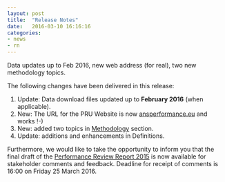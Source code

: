 ```yaml
---
layout: post
title:  "Release Notes"
date:   2016-03-10 16:16:16
categories:
- news
- rn
---
```


Data updates up to Feb 2016, new web address (for real), two new methodology topics.

The following changes have been delivered in this release:

1. Update: Data download files updated up to **February 2016** (when applicable).
1. New: The URL for the PRU Website is now [ansperformance.eu](//ansperformance.eu) and works !-)
1. New: added two topics in [Methodology](/references/methodology/) section.
1. Update: additions and enhancements in Definitions.

Furthermore, we would like to take the opportunity to inform you that the final draft of the 
[Performance Review Report 2015](www.eurocontrol.int/publications/draft-performance-review-report-prr-2015) 
is now available for stakeholder comments and feedback. 
Deadline for receipt of comments is 16:00 on Friday 25 March 2016.
 
